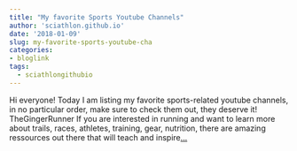 ```yaml
---
title: "My favorite Sports Youtube Channels"
author: 'sciathlon.github.io'
date: '2018-01-09'
slug: my-favorite-sports-youtube-cha
categories:
- bloglink
tags:
  - sciathlongithubio
---
```


Hi everyone! Today I am listing my favorite sports-related youtube channels, in no particular order, make sure to check them out, they deserve it! TheGingerRunner If you are interested in running and want to learn more about trails, races, athletes, training, gear, nutrition, there are amazing ressources out there that will teach and inspire[... <i class="fas fa-external-link-alt"></i>](https://Sciathlon.github.io/post/best-sports-channels/)

